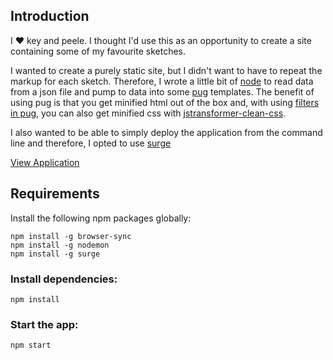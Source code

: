 

## Introduction

I :heart: key and peele.  I thought I'd use this as an opportunity to create a site containing some of my favourite sketches.

I wanted to create a purely static site, but I didn't want to have to repeat the markup for each sketch.  Therefore, I wrote a little bit of [node](https://nodejs.org/en/) to read data from a json file and pump to data into some [pug](https://pugjs.org) templates.  The benefit of using pug is that you get minified html out of the box and, with using [filters in pug](https://pugjs.org/language/filters.html), you can also get minified css with [jstransformer-clean-css](https://www.npmjs.com/package/jstransformer-clean-css).

I also wanted to be able to simply deploy the application from the command line and therefore, I opted to use [surge](https://surge.sh/)

[View Application](https://key-and-peele-sketches.surge.sh/)

## Requirements

Install the following npm packages globally:

```
npm install -g browser-sync
npm install -g nodemon
npm install -g surge
```

### Install dependencies:

```
npm install 
```

### Start the app:

```
npm start
```


